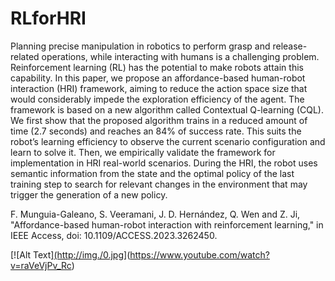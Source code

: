 # RLforHRI

Planning precise manipulation in robotics to perform grasp and release-related operations, while interacting with humans is a challenging problem. Reinforcement learning (RL) has the potential to make robots attain this capability. In this paper, we propose an affordance-based human-robot interaction (HRI) framework, aiming to reduce the action space size that would considerably impede the exploration efficiency of the agent. The framework is based on a new algorithm called Contextual Q-learning (CQL). We first show that the proposed algorithm trains in a reduced amount of time (2.7 seconds) and reaches an 84% of success rate. This suits the robot’s learning efficiency to observe the current scenario configuration and learn to solve it. Then, we empirically validate the framework for implementation in HRI real-world scenarios. During the HRI, the robot uses semantic information from the state and the optimal policy of the last training step to search for relevant changes in the environment that may trigger the generation of a new policy.

F. Munguia-Galeano, S. Veeramani, J. D. Hernández, Q. Wen and Z. Ji, "Affordance-based human-robot interaction with reinforcement learning," in IEEE Access, doi: 10.1109/ACCESS.2023.3262450.


[![Alt Text][(http://img./0.jpg](https://img.youtube.com/vi/raVeVjPv_Rc/0.jpg)](https://www.youtube.com/watch?v=raVeVjPv_Rc)
